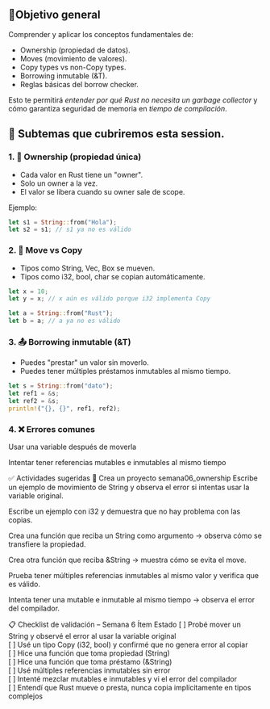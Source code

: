 ## 🎯Objetivo general

Comprender y aplicar los conceptos fundamentales de:

* Ownership (propiedad de datos).
* Moves (movimiento de valores).
* Copy types vs non-Copy types.
* Borrowing inmutable (&T).
* Reglas básicas del borrow checker.

Esto te permitirá *entender por qué Rust no necesita un garbage collector* y cómo garantiza seguridad de memoria en *tiempo de compilación*.

## 📌 Subtemas que cubriremos esta session.

### 1. 🔐 Ownership (propiedad única)

* Cada valor en Rust tiene un "owner".
* Solo un owner a la vez.
* El valor se libera cuando su owner sale de scope.

Ejemplo:

```rust
let s1 = String::from("Hola");
let s2 = s1; // s1 ya no es válido
```

### 2. 🔄 Move vs Copy

* Tipos como String, Vec, Box se mueven.
* Tipos como i32, bool, char se copian automáticamente.

```rust
let x = 10;
let y = x; // x aún es válido porque i32 implementa Copy

let a = String::from("Rust");
let b = a; // a ya no es válido
```

### 3. 📤 Borrowing inmutable (&T) 

* Puedes "prestar" un valor sin moverlo.
* Puedes tener múltiples préstamos inmutables al mismo tiempo.

```rust
let s = String::from("dato");
let ref1 = &s;
let ref2 = &s;
println!("{}, {}", ref1, ref2);
```

### 4. ❌ Errores comunes

Usar una variable después de moverla

Intentar tener referencias mutables e inmutables al mismo tiempo

✅ Actividades sugeridas
🧪 Crea un proyecto semana06_ownership
Escribe un ejemplo de movimiento de String y observa el error si intentas usar la variable original.

Escribe un ejemplo con i32 y demuestra que no hay problema con las copias.

Crea una función que reciba un String como argumento → observa cómo se transfiere la propiedad.

Crea otra función que reciba &String → muestra cómo se evita el move.

Prueba tener múltiples referencias inmutables al mismo valor y verifica que es válido.

Intenta tener una mutable e inmutable al mismo tiempo → observa el error del compilador.

📋 Checklist de validación – Semana 6
Ítem	Estado
[ ] Probé mover un String y observé el error al usar la variable original	
[ ] Usé un tipo Copy (i32, bool) y confirmé que no genera error al copiar	
[ ] Hice una función que toma propiedad (String)	
[ ] Hice una función que toma préstamo (&String)	
[ ] Usé múltiples referencias inmutables sin error	
[ ] Intenté mezclar mutables e inmutables y vi el error del compilador	
[ ] Entendí que Rust mueve o presta, nunca copia implícitamente en tipos complejos
